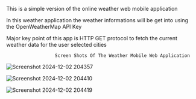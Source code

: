 This is a simple version of the online weather web mobile application

In this weather application the weather informations will be get into using the OpenWeatherMap API Key

Major key point of this app is  HTTP GET protocol to fetch the current weather data for the user selected cities

                      Screen Shots Of The Weather Mobile Web Application

![Screenshot 2024-12-02 204357](https://github.com/user-attachments/assets/09d12bbf-1628-432f-83a3-ad803abf18d9)

![Screenshot 2024-12-02 204410](https://github.com/user-attachments/assets/3894908a-ec0a-436f-8391-3123576990ff)

![Screenshot 2024-12-02 204419](https://github.com/user-attachments/assets/7f7a7b0c-6e8f-453b-92f2-eb35d8fd7837)
